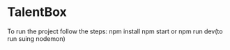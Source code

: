 # TalentBox

To run the project follow the steps:
npm install
npm start or npm run dev(to run suing nodemon)

